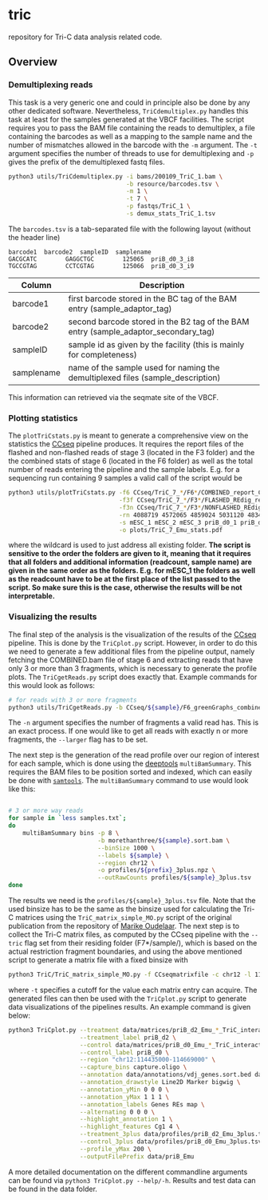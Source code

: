 # tric
repository for Tri-C data analysis related code.

## Overview

### Demultiplexing reads
This task is a very generic one and could in principle also be done by any other dedicated software. Nevertheless, `TriCdemultiplex.py` handles this task at least for the samples generated at the VBCF facilities. The script requires you to pass the BAM file containing the reads to demultiplex, a file containing the barcodes as well as a mapping to the sample name and the number of mismatches allowed in the barcode with the `-m` argument. The `-t` argument specifies the number of threads to use for demultiplexing and `-p` gives the prefix of the demultiplexed fastq files.
```bash
python3 utils/TriCdemultiplex.py -i bams/200109_TriC_1.bam \
                                 -b resource/barcodes.tsv \
                                 -m 1 \
                                 -t 7 \
                                 -p fastqs/TriC_1 \
                                 -s demux_stats_TriC_1.tsv
```
The `barcodes.tsv` is a tab-separated file with the following layout (without the header line)
```
barcode1  barcode2  sampleID  samplename
GACGCATC        GAGGCTGC        125065  priB_d0_3_i8
TGCCGTAG        CCTCGTAG        125066  priB_d0_3_i9
```
|Column |Description|
|---|---|
|barcode1 |first barcode stored in the BC tag of the BAM entry (sample_adaptor_tag) |
|barcode2 |second barcode stored in the B2 tag of the BAM entry (sample_adaptor_secondary_tag)  |
|sampleID |sample id as given by the facility (this is mainly for completeness) |
|samplename |name of the sample used for naming the demultiplexed files (sample_description) |

This information can retrieved via the seqmate site of the VBCF.

### Plotting statistics
The `plotTriCstats.py` is meant to generate a comprehensive view on the statistics the [CCseq](https://github.com/Hughes-Genome-Group/CCseqBasicS) pipeline produces. It requires the report files of the flashed and non-flashed reads of stage 3 (located in the F3 folder) and the the combined stats of stage 6 (located in the F6 folder) as well as the total number of reads entering the pipeline and the sample labels. E.g. for a sequencing run containing 9 samples a valid call of the script would be
```bash
python3 utils/plotTriCstats.py -f6 CCseq/TriC_7_*/F6*/COMBINED_report_CS5.txt \
                               -f3f CCseq/TriC_7_*/F3*/FLASHED_REdig_report_CS5.txt \
                               -f3n CCseq/TriC_7_*/F3*/NONFLASHED_REdig_report_CS5.txt \
                               -rn 4088719 4572065 4859024 5031120 4834634 4942035 6261844 5649615 5372841 \
                               -s mESC_1 mESC_2 mESC_3 priB_d0_1 priB_d0_2 priB_d0_3 priB_d2_1 priB_d2_2 priB_d2_3 \
                               -o plots/TriC_7_Emu_stats.pdf
```
where the wildcard is used to just address all existing folder. **The script is sensitive to the order the folders are given to it, meaning that it requires that all folders and additional information (readcount, sample name) are given in the same order as the folders. E.g. for mESC_1 the folders as well as the readcount have to be at the first place of the list passed to the script. So make sure this is the case, otherwise the results will be not interpretable.**

### Visualizing the results
The final step of the analysis is the visualization of the results of the [CCseq](https://github.com/Hughes-Genome-Group/CCseqBasicS) pipeline. This is done by the `TriCplot.py` script. However, in order to do this we need to generate a few additional files from the pipeline output, namely fetching the COMBINED.bam file of stage 6 and extracting reads that have only 3 or more than 3 fragments, which is necessary to generate the profile plots. The `TriCgetReads.py` script does exactly that. Example commands for this would look as follows:
```bash
# for reads with 3 or more fragments
python3 utils/TriCgetReads.py -b CCseq/${sample}/F6_greenGraphs_combined_sample_CS5/COMBINED_reported_capture_reads_CS5.bam -n 3 -o morethanthree/${sample}_3wayplus.bam --larger
```
The `-n` argument specifies the number of fragments a valid read has. This is an exact process. If one would like to get all reads with exactly n or more fragments, the `--larger` flag has to be set.

The next step is the generation of the read profile over our region of interest for each sample, which is done using the [deeptools](https://deeptools.readthedocs.io/en/develop/) `multiBamSummary`. This requires the BAM files to be position sorted and indexed, which can easily be done with [`samtools`](http://www.htslib.org/doc/samtools.html). The `multiBamSummary` command to use would look like this:
```bash

# 3 or more way reads
for sample in `less samples.txt`;
do
    multiBamSummary bins -p 8 \
                         -b morethanthree/${sample}.sort.bam \
                         --binSize 1000 \
                         --labels ${sample} \
                         --region chr12 \
                         -o profiles/${prefix}_3plus.npz \
                         --outRawCounts profiles/${sample}_3plus.tsv
done
```
The results we need is the `profiles/${sample}_3plus.tsv` file. Note that the used binsize has to be the same as the binsize used for calculating the Tri-C matrices using the `TriC_matrix_simple_MO.py` script of the original publication from the repository of [Marike Oudelaar](https://github.com/oudelaar/TriC). The next step is to collect the Tri-C matrix files, as computed by the CCseq pipeline with the `--tric` flag set from their residing folder (F7*/sample/), which is based on the actual restriction fragment boundaries, and using the above mentioned script to generate a matrix file with a fixed binsize with
```bash
python3 TriC/TriC_matrix_simple_MO.py -f CCseqmatrixfile -c chr12 -l 114435000 -r 114669000 -b 1000 -t 50 -a -o TriCplots
```
where `-t` specifies a cutoff for the value each matrix entry can acquire. The generated files can then be used with the `TriCplot.py` script to generate data visualizations of the pipelines results. An example command is given below:
```bash
python3 TriCplot.py --treatment data/matrices/priB_d2_Emu_*_TriC_interactions_1000_RAW.tab \
                    --treatment_label priB_d2 \
                    --control data/matrices/priB_d0_Emu_*_TriC_interactions_1000_RAW.tab \
                    --control_label priB_d0 \
                    --region "chr12:114435000-114669000" \
                    --capture_bins capture.oligo \
                    --annotation data/annotations/vdj_genes.sort.bed data/annotations/vdj_REs.bed data/annotations/mappability.bw \
                    --annotation_drawstyle Line2D Marker bigwig \
                    --annotation_yMin 0 0 0 \
                    --annotation_yMax 1 1 1 \
                    --annotation_labels Genes REs map \
                    --alternating 0 0 0 \
                    --highlight_annotation 1 \
                    --highlight_features Cg1 4 \
                    --treatment_3plus data/profiles/priB_d2_Emu_3plus.tsv \
                    --control_3plus data/profiles/priB_d0_Emu_3plus.tsv \
                    --profile_yMax 200 \
                    --outputFilePrefix data/priB_Emu
```
A more detailed documentation on the different commandline arguments can be found via `python3 TriCplot.py --help/-h`. Results and test data can be found in the data folder.
